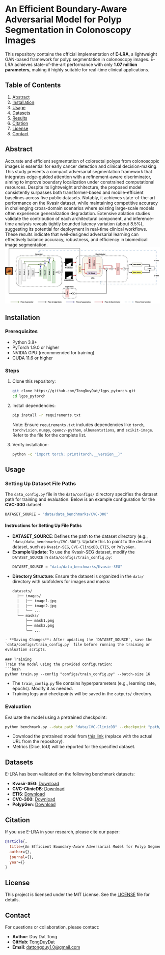 # An Efficient Boundary-Aware Adversarial Model for Polyp Segmentation in Colonoscopy Images

This repository contains the official implementation of **E-LRA**, a lightweight GAN-based framework for polyp segmentation in colonoscopy images. E-LRA achieves state-of-the-art performance with only **1.07 million parameters**, making it highly suitable for real-time clinical applications.

## Table of Contents
1. [Abstract](#abstract)
2. [Installation](#installation)
3. [Usage](#usage)
4. [Datasets](#datasets)
5. [Results](#results)
6. [Citation](#citation)
7. [License](#license)
8. [Contact](#contact)

## Abstract
Accurate and efficient segmentation of colorectal polyps from colonoscopic images is essential for early cancer detection and clinical decision-making. This study presents a compact adversarial segmentation framework that integrates edge-guided attention with a refinement-aware discriminator, aiming to improve boundary localization under constrained computational resources. Despite its lightweight architecture, the proposed model consistently surpasses both transformer-based and mobile-efficient baselines across five public datasets. Notably, it achieves state-of-the-art performance on the Kvasir dataset, while maintaining competitive accuracy in challenging cross-domain scenarios where existing large-scale models often experience generalization degradation. Extensive ablation studies validate the contribution of each architectural component, and inference-time analysis reveals tightly bounded latency variation (about 8.5\%), suggesting its potential for deployment in real-time clinical workflows. These results indicate that well-designed adversarial learning can effectively balance accuracy, robustness, and efficiency in biomedical image segmentation.
![image](sources/model.jpg)
## Installation
### Prerequisites
- Python 3.8+
- PyTorch 1.9.0 or higher
- NVIDIA GPU (recommended for training)
- CUDA 11.6 or higher

### Steps
1. Clone this repository:
   ```bash
   git clone https://github.com/TongDuyDat/lgps_pytorch.git
   cd lgps_pytorch
   ```
2. Install dependencies:
   ```bash
   pip install -r requirements.txt
   ```
   Note: Ensure `requirements.txt` includes dependencies like `torch`, `torchvision`, `numpy`, `opencv-python`, `albumentations`, and `scikit-image`. Refer to the file for the complete list.

3. Verify installation:
   ```bash
   python -c "import torch; print(torch.__version__)"
   ```

## Usage
### Setting Up Dataset File Paths
The `data_config.py` file in the `data/configs/` directory specifies the dataset path for training and evaluation. Below is an example configuration for the **CVC-300** dataset:

```python
DATASET_SOURCE = "data/data_benchmarks/CVC-300"
```

#### Instructions for Setting Up File Paths
- **DATASET_SOURCE**: Defines the path to the dataset directory (e.g., `"data/data_benchmarks/CVC-300"`). Update this to point to the desired dataset, such as `Kvasir-SEG`, `CVC-ClinicDB`, `ETIS`, or `PolypGen`.
- **Example Update**: To use the Kvasir-SEG dataset, modify the `DATASET_SOURCE` in `data/configs/train_config.py`:
  ```python
  DATASET_SOURCE = "data/data_benchmarks/Kvasir-SEG"
  ```
- **Directory Structure**: Ensure the dataset is organized in the `data/` directory with subfolders for images and masks:
  ```
  datasets/
    ├── images/
    │   ├── image1.jpg
    │   ├── image2.jpg
    │   └── ...
    └── masks/
        ├── mask1.png
        ├── mask2.png
        └── ...
```
- **Saving Changes**: After updating the `DATASET_SOURCE`, save the `data/configs/train_config.py` file before running the training or evaluation scripts.

### Training
Train the model using the provided configuration:
```bash
python train.py --config "configs/train_config.py" --batch-size 16
```
- The `train_config.py` file contains hyperparameters (e.g., learning rate, epochs). Modify it as needed.
- Training logs and checkpoints will be saved in the `outputs/` directory.

### Evaluation
Evaluate the model using a pretrained checkpoint:
```bash
python benchmark.py --data_path "data/CVC-ClinicDB" --checkpoint "path/to/pretrained_model.pth"
```
- Download the pretrained model from [this link](https://example.com/pretrained_model) (replace with the actual URL from the repository).
- Metrics (Dice, IoU) will be reported for the specified dataset.

## Datasets
E-LRA has been validated on the following benchmark datasets:
- **Kvasir-SEG**: [Download](https://datasets.simula.no/kvasir-seg/)
- **CVC-ClinicDB**: [Download](https://polyp.grand-challenge.org/CVCClinicDB/)
- **ETIS**: [Download](https://polyp.grand-challenge.org/ETISLarib/)
- **CVC-300**: [Download](http://pages.cvc.uab.es/CVC-Colon/)
- **PolypGen**: [Download](https://drive.google.com/drive/folders/16uL9n84SrMt7IiQFzTUQNaJ9TbHJ8DhW)

## Citation
If you use E-LRA in your research, please cite our paper:
```bibtex
@article{,
  title={An Efficient Boundary-Aware Adversarial Model for Polyp Segmentation in Colonoscopy Images},
  author={},
  journal={},
  year={}
}
```

## License
This project is licensed under the MIT License. See the [LICENSE](LICENSE) file for details.

## Contact
For questions or collaboration, please contact:
- **Author**: Duy Dat Tong
- **GitHub**: [TongDuyDat](https://github.com/TongDuyDat)
- **Email**: dattongduy1.0@gmail.com